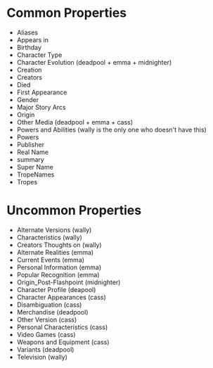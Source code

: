 # Common Properties
- Aliases
- Appears in
- Birthday
- Character Type
- Character Evolution (deadpool + emma + midnighter)
- Creation
- Creators
- Died
- First Appearance
- Gender
- Major Story Arcs
- Origin
- Other Media (deadpool + emma + cass)
- Powers and Abilities (wally is the only one who doesn't have this)
- Powers
- Publisher
- Real Name
- summary
- Super Name
- TropeNames
- Tropes


# Uncommon Properties
- Alternate Versions (wally)
- Characteristics (wally)
- Creators Thoughts on (wally)
- Alternate Realities (emma)
- Current Events (emma)
- Personal Information (emma)
- Popular Recognition (emma)
- Origin_Post-Flashpoint (midnighter)
- Character Profile (deapool)
- Character Appearances (cass)
- Disambiguation (cass)
- Merchandise (deadpool)
- Other Version (cass)
- Personal Characteristics (cass)
- Video Games (cass)
- Weapons and Equipment (cass)
- Variants (deadpool)
- Television (wally)